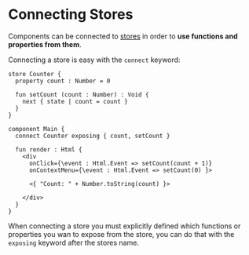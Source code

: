 # Connecting Stores

Components can be connected to [stores](../store.md) in order to **use functions and properties from them**.

Connecting a store is easy with the `connect` keyword:

```text
store Counter {
  property count : Number = 0

  fun setCount (count : Number) : Void {
    next { state | count = count }
  }
}

component Main {
  connect Counter exposing { count, setCount }

  fun render : Html {
    <div 
      onClick={\event : Html.Event => setCount(count + 1)}
      onContextMenu={\event : Html.Event => setCount(0) }>

      <{ "Count: " + Number.toString(count) }>

    </div>
  }
}
```

When connecting a store you must explicitly defined which functions or properties you wan to expose from the store, you can do that with the `exposing` keyword after the stores name.

